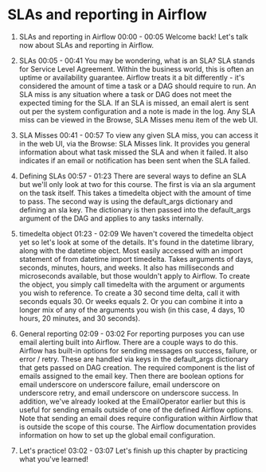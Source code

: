 # SLAs and reporting in Airflow

1. SLAs and reporting in Airflow
00:00 - 00:05
Welcome back! Let's talk now about SLAs and reporting in Airflow.

2. SLAs
00:05 - 00:41
You may be wondering, what is an SLA? SLA stands for Service Level Agreement. Within the business world, this is often an uptime or availability guarantee. Airflow treats it a bit differently - it's considered the amount of time a task or a DAG should require to run. An SLA miss is any situation where a task or DAG does not meet the expected timing for the SLA. If an SLA is missed, an email alert is sent out per the system configuration and a note is made in the log. Any SLA miss can be viewed in the Browse, SLA Misses menu item of the web UI.

3. SLA Misses
00:41 - 00:57
To view any given SLA miss, you can access it in the web UI, via the Browse: SLA Misses link. It provides you general information about what task missed the SLA and when it failed. It also indicates if an email or notification has been sent when the SLA failed.

4. Defining SLAs
00:57 - 01:23
There are several ways to define an SLA but we'll only look at two for this course. The first is via an sla argument on the task itself. This takes a timedelta object with the amount of time to pass. The second way is using the default_args dictionary and defining an sla key. The dictionary is then passed into the default_args argument of the DAG and applies to any tasks internally.

5. timedelta object
01:23 - 02:09
We haven't covered the timedelta object yet so let's look at some of the details. It's found in the datetime library, along with the datetime object. Most easily accessed with an import statement of from datetime import timedelta. Takes arguments of days, seconds, minutes, hours, and weeks. It also has milliseconds and microseconds available, but those wouldn't apply to Airflow. To create the object, you simply call timedelta with the argument or arguments you wish to reference. To create a 30 second time delta, call it with seconds equals 30. Or weeks equals 2. Or you can combine it into a longer mix of any of the arguments you wish (in this case, 4 days, 10 hours, 20 minutes, and 30 seconds).

6. General reporting
02:09 - 03:02
For reporting purposes you can use email alerting built into Airflow. There are a couple ways to do this. Airflow has built-in options for sending messages on success, failure, or error / retry. These are handled via keys in the default_args dictionary that gets passed on DAG creation. The required component is the list of emails assigned to the email key. Then there are boolean options for email underscore on underscore failure, email underscore on underscore retry, and email underscore on underscore success. In addition, we've already looked at the EmailOperator earlier but this is useful for sending emails outside of one of the defined Airflow options. Note that sending an email does require configuration within Airflow that is outside the scope of this course. The Airflow documentation provides information on how to set up the global email configuration.

7. Let's practice!
03:02 - 03:07
Let's finish up this chapter by practicing what you've learned!